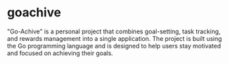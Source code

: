 # goachive
"Go-Achive" is a personal project that combines goal-setting, task tracking, and rewards management into a single application. The project is built using the Go programming language and is designed to help users stay motivated and focused on achieving their goals.
